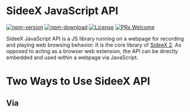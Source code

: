 <!-- <style>
.First {
  background-color:#e7e8e3;
}
</style> -->
#  <span class="First">SideeX JavaScript API</span>
[![npm-version](https://img.shields.io/npm/v/@sideex/api)](https://www.npmjs.com/package/@sideex/api) [![npm-download](https://img.shields.io/npm/dw/@sideex/api)](https://www.npmjs.com/package/@sideex/api) [![License](https://img.shields.io/badge/License-Apache%202.0-blue.svg)](https://opensource.org/licenses/Apache-2.0) [![PRs Welcome](https://img.shields.io/badge/PRs-welcome-red)](https://github.com/SideeX/sideex-api)

SideeX JavaScript API is a JS library running on a webpage for recording and playing web browsing behavior. It is the core library of [SideeX 2](https://github.com/SideeX/sideex). As opposed to acting as a browser web extension, the API can be directly embedded and used within a webpage via JavaScript.

# Two Ways to Use SideeX API

## Via <script/> tag
```htmlembedded
<script src="https://unpkg.com/@sideex/api/index.bundle.mjs"></script>
<script>
var sideex = new SideeX.SideeX();
//Then refer to the following code sample 1, 2, or 3 for using SideeX API
</script>
```

## Via npm
At first, download the SideeX API library via npm:
```javascript
npm i @sideex/api
```
Then, import and use the SideeX API as follows:
```javascript
import {SideeX} from "@sideex/api" 
var sideex = new SideeX();
//Then refer to the following code sample 1, 2, or 3 for using SideeX API
```

# Code Samples
## Sample 1 - Record and playback
```javascript
sideex.recorder.start();//start recording
/* 
  Record a command
  For example: click at anywhere on the window,
  then you get a ClickAt command  
*/
sideex.recorder.stop();//stop recording
console.log(sideex.file.command.get(0));//get the first recorded command
sideex.playback.start();//replay the recorded commands
```


## Sample 2 - Save and load the recorded commands
```javascript
sideex.recorder.start();//start recording
/* 
  Record a command
  For example: click at anywhere on the window,
  then you get a ClickAt command  
*/
sideex.recorder.stop();//stop recording
console.log(sideex.file.command.get(0));//get the record that you recorded
let jsonString = sideex.file.testSuite.save();//serialize the recorded commands to a JSON string

//save the jsonString on your own

sideex.file.testSuite.load(jsonString);//load the jsonString
sideex.playback.start();//replay the recorded commands
```


## Sample 3 - Change a recorded command to a user-defined action
```javascript
sideex.recorder.start();//start recording
/* 
  Record a command
  For example: click at anywhere on the window,
  then you get a ClickAt command  
*/
sideex.recorder.stop();//stop recording
console.log(sideex.file.command.get(0));//get the first recorded command
let command = sideex.file.command.get(0);
command.name = "myAction";//rename the command name to "myAction"
console.log(sideex.file.command.get(0));//see the change of the command name
//add a user-defined function for executing "myAction"
sideex.playback.addCustomCommand("myAction", true, (target, value) => {
    console.log(target, value);
    //define the action here
    }
);
sideex.playback.start();//replay the modified recorded commands
```


#    [API Docs](https://sideex.github.io/sideex-api)


